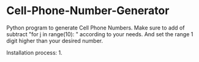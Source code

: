 # Cell-Phone-Number-Generator
Python program to generate Cell Phone Numbers. Make sure to add of subtract "for j in range(10): " according to your needs. 
And set the range 1 digit higher than your desired number.


Installation process:
1. 
